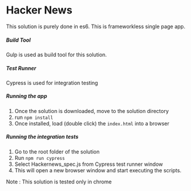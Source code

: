 # Hacker News

This solution is purely done in es6. This is frameworkless single page app.
##### Build Tool
Gulp is used as build tool for this solution.
##### Test Runner
Cypress is used for integration testing
##### Running the app
1) Once the solution is downloaded, move to the solution directory
2) run ```npm install```
3) Once installed, load (double click) the ```index.html``` into a browser
##### Running the integration tests
 1) Go to the root folder of the solution
 2) Run ```npm run cypress```
 3) Select Hackernews_spec.js from Cypress test runner window
 4) This will open a new browser window and start executing the scripts.

Note : This solution is tested only in chrome
